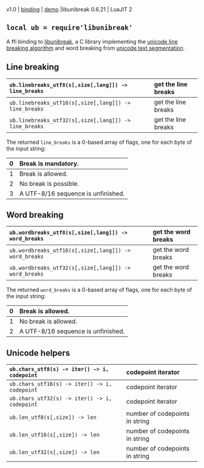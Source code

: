 v1.0 | [binding](http://code.google.com/p/lua-files/source/browse/libunibreak.lua) | [demo](http://code.google.com/p/lua-files/source/browse/libunibreak_demo.lua) |libunibreak 0.6.21 | LuaJIT 2
## `local ub = require'libunibreak'` ##

A ffi binding to [libunibreak](http://vimgadgets.sourceforge.net/libunibreak/), a C library implementing the [unicode line breaking algorithm](http://www.unicode.org/reports/tr14/) and word breaking from [unicode text segmentation](http://www.unicode.org/reports/tr29/).

## Line breaking ##

| `ub.linebreaks_utf8(s[,size[,lang]]) -> line_breaks` | get the line breaks |
|:-----------------------------------------------------|:--------------------|
| `ub.linebreaks_utf16(s[,size[,lang]]) -> line_breaks` | get the line breaks |
| `ub.linebreaks_utf32(s[,size[,lang]]) -> line_breaks` | get the line breaks |

The returned `line_breaks` is a 0-based array of flags, one for each byte of the input string:

| 0 | Break is mandatory.   |
|:--|:----------------------|
| 1 | Break is allowed.     |
| 2 | No break is possible. |
| 3 | A UTF-8/16 sequence is unfinished. |

## Word breaking ##

| `ub.wordbreaks_utf8(s[,size[,lang]]) -> word_breaks` | get the word breaks |
|:-----------------------------------------------------|:--------------------|
| `ub.wordbreaks_utf16(s[,size[,lang]]) -> word_breaks` | get the word breaks |
| `ub.wordbreaks_utf32(s[,size[,lang]]) -> word_breaks` | get the word breaks |

The returned `word_breaks` is a 0-based array of flags, one for each byte of the input string:

| 0 | Break is allowed.    |
|:--|:---------------------|
| 1 | No break is allowed. |
| 2 | A UTF-8/16 sequence is unfinished. |

## Unicode helpers ##

| `ub.chars_utf8(s) -> iter() -> i, codepoint` | codepoint iterator |
|:---------------------------------------------|:-------------------|
| `ub.chars_utf16(s) -> iter() -> i, codepoint` | codepoint iterator |
| `ub.chars_utf32(s) -> iter() -> i, codepoint` | codepoint iterator |
| `ub.len_utf8(s[,size]) -> len` | number of codepoints in string |
| `ub.len_utf16(s[,size]) -> len` | number of codepoints in string |
| `ub.len_utf32(s[,size]) -> len` | number of codepoints in string |